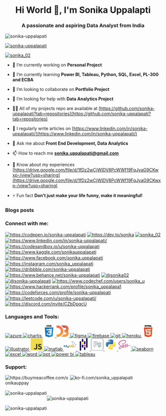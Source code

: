 <h1 align="center">Hi World 👋, I'm Sonika Uppalapti</h1>
<h3 align="center">A passionate and aspiring Data Analyst from India</h3>

<p align="left"> <img src="https://komarev.com/ghpvc/?username=sonika-uppalapati&label=Profile%20views&color=0e75b6&style=flat" alt="sonika-uppalapati" /> </p>

<p align="left"> <a href="https://github.com/ryo-ma/github-profile-trophy"><img src="https://github-profile-trophy.vercel.app/?username=sonika-uppalapati" alt="sonika-uppalapati" /></a> </p>

<p align="left"> <a href="https://twitter.com/sonika_02" target="blank"><img src="https://img.shields.io/twitter/follow/sonika_02?logo=twitter&style=for-the-badge" alt="sonika_02" /></a> </p>

- 🔭 I’m currently working on **Personal Project**

- 🌱 I’m currently learning **Power BI, Tableau, Python, SQL, Excel, PL-300 and ECBA**

- 👯 I’m looking to collaborate on **Portfolio Project**

- 🤝 I’m looking for help with **Data Analytics Project**

- 👨‍💻 All of my projects repo are available at [https://github.com/sonika-uppalapati?tab=repositories](https://github.com/sonika-uppalapati?tab=repositories)

- 📝 I regularly write articles on [https://www.linkedin.com/in/sonika-uppalapati/](https://www.linkedin.com/in/sonika-uppalapati/)

- 💬 Ask me about **Front End Development, Data Analytics**

- 📫 How to reach me **sonika.uppalapati@gmail.com**

- 📄 Know about my experiences [https://drive.google.com/file/d/1fDz2wCjWIDV8PcWWf19FqJyaG9CKwxp-/view?usp=sharing](https://drive.google.com/file/d/1fDz2wCjWIDV8PcWWf19FqJyaG9CKwxp-/view?usp=sharing)

- ⚡ Fun fact **Don't just make your life funny, make it meaningful!**

### Blogs posts
<!-- BLOG-POST-LIST:START -->
<!-- BLOG-POST-LIST:END -->

<h3 align="left">Connect with me:</h3>
<p align="left">
<a href="https://codepen.io/https://codepen.io/sonika-uppalapati" target="blank"><img align="center" src="https://raw.githubusercontent.com/rahuldkjain/github-profile-readme-generator/master/src/images/icons/Social/codepen.svg" alt="https://codepen.io/sonika-uppalapati" height="30" width="40" /></a>
<a href="https://dev.to/https://dev.to/sonika" target="blank"><img align="center" src="https://raw.githubusercontent.com/rahuldkjain/github-profile-readme-generator/master/src/images/icons/Social/devto.svg" alt="https://dev.to/sonika" height="30" width="40" /></a>
<a href="https://twitter.com/sonika_02" target="blank"><img align="center" src="https://raw.githubusercontent.com/rahuldkjain/github-profile-readme-generator/master/src/images/icons/Social/twitter.svg" alt="sonika_02" height="30" width="40" /></a>
<a href="https://linkedin.com/in/https://www.linkedin.com/in/sonika-uppalapati/" target="blank"><img align="center" src="https://raw.githubusercontent.com/rahuldkjain/github-profile-readme-generator/master/src/images/icons/Social/linked-in-alt.svg" alt="https://www.linkedin.com/in/sonika-uppalapati/" height="30" width="40" /></a>
<a href="https://codesandbox.com/https://codesandbox.io/u/sonika-uppalapati" target="blank"><img align="center" src="https://raw.githubusercontent.com/rahuldkjain/github-profile-readme-generator/master/src/images/icons/Social/codesandbox.svg" alt="https://codesandbox.io/u/sonika-uppalapati" height="30" width="40" /></a>
<a href="https://kaggle.com/https://www.kaggle.com/sonikauppalapati" target="blank"><img align="center" src="https://raw.githubusercontent.com/rahuldkjain/github-profile-readme-generator/master/src/images/icons/Social/kaggle.svg" alt="https://www.kaggle.com/sonikauppalapati" height="30" width="40" /></a>
<a href="https://fb.com/https://www.facebook.com/sonika.uppalapati" target="blank"><img align="center" src="https://raw.githubusercontent.com/rahuldkjain/github-profile-readme-generator/master/src/images/icons/Social/facebook.svg" alt="https://www.facebook.com/sonika.uppalapati" height="30" width="40" /></a>
<a href="https://instagram.com/https://instagram.com/sonika_uppalapati" target="blank"><img align="center" src="https://raw.githubusercontent.com/rahuldkjain/github-profile-readme-generator/master/src/images/icons/Social/instagram.svg" alt="https://instagram.com/sonika_uppalapati" height="30" width="40" /></a>
<a href="https://dribbble.com/https://dribbble.com/sonika-uppalapati" target="blank"><img align="center" src="https://raw.githubusercontent.com/rahuldkjain/github-profile-readme-generator/master/src/images/icons/Social/dribbble.svg" alt="https://dribbble.com/sonika-uppalapati" height="30" width="40" /></a>
<a href="https://www.behance.net/https://www.behance.net/sonika-uppalapati" target="blank"><img align="center" src="https://raw.githubusercontent.com/rahuldkjain/github-profile-readme-generator/master/src/images/icons/Social/behance.svg" alt="https://www.behance.net/sonika-uppalapati" height="30" width="40" /></a>
<a href="https://hashnode.com/@sonika02" target="blank"><img align="center" src="https://raw.githubusercontent.com/rahuldkjain/github-profile-readme-generator/master/src/images/icons/Social/hashnode.svg" alt="@sonika02" height="30" width="40" /></a>
<a href="https://medium.com/@sonika-uppalapati" target="blank"><img align="center" src="https://raw.githubusercontent.com/rahuldkjain/github-profile-readme-generator/master/src/images/icons/Social/medium.svg" alt="@sonika-uppalapati" height="30" width="40" /></a>
<a href="https://www.codechef.com/users/https://www.codechef.com/users/sonika_u" target="blank"><img align="center" src="https://cdn.jsdelivr.net/npm/simple-icons@3.1.0/icons/codechef.svg" alt="https://www.codechef.com/users/sonika_u" height="30" width="40" /></a>
<a href="https://www.hackerrank.com/https://www.hackerrank.com/profile/sonika_uppalapa1" target="blank"><img align="center" src="https://raw.githubusercontent.com/rahuldkjain/github-profile-readme-generator/master/src/images/icons/Social/hackerrank.svg" alt="https://www.hackerrank.com/profile/sonika_uppalapa1" height="30" width="40" /></a>
<a href="https://codeforces.com/profile/https://codeforces.com/profile/sonika-uppalapati" target="blank"><img align="center" src="https://raw.githubusercontent.com/rahuldkjain/github-profile-readme-generator/master/src/images/icons/Social/codeforces.svg" alt="https://codeforces.com/profile/sonika-uppalapati" height="30" width="40" /></a>
<a href="https://www.leetcode.com/https://leetcode.com/u/sonika-uppalapati/" target="blank"><img align="center" src="https://raw.githubusercontent.com/rahuldkjain/github-profile-readme-generator/master/src/images/icons/Social/leet-code.svg" alt="https://leetcode.com/u/sonika-uppalapati/" height="30" width="40" /></a>
<a href="https://discord.gg/https://discord.com/invite/CZbDpqcU" target="blank"><img align="center" src="https://raw.githubusercontent.com/rahuldkjain/github-profile-readme-generator/master/src/images/icons/Social/discord.svg" alt="https://discord.com/invite/CZbDpqcU" height="30" width="40" /></a>
</p>

<h3 align="left">Languages and Tools:</h3>
<p align="left"> <a href="https://azure.microsoft.com/en-in/" target="_blank" rel="noreferrer"> <img src="https://www.vectorlogo.zone/logos/microsoft_azure/microsoft_azure-icon.svg" alt="azure" width="40" height="40"/> </a> <a href="https://www.chartjs.org" target="_blank" rel="noreferrer"> <img src="https://www.chartjs.org/media/logo-title.svg" alt="chartjs" width="40" height="40"/> </a> <a href="https://www.w3schools.com/css/" target="_blank" rel="noreferrer"> <img src="https://raw.githubusercontent.com/devicons/devicon/master/icons/css3/css3-original-wordmark.svg" alt="css3" width="40" height="40"/> </a> <a href="https://d3js.org/" target="_blank" rel="noreferrer"> <img src="https://raw.githubusercontent.com/devicons/devicon/master/icons/d3js/d3js-original.svg" alt="d3js" width="40" height="40"/> </a> <a href="https://www.figma.com/" target="_blank" rel="noreferrer"> <img src="https://www.vectorlogo.zone/logos/figma/figma-icon.svg" alt="figma" width="40" height="40"/> </a> <a href="https://firebase.google.com/" target="_blank" rel="noreferrer"> <img src="https://www.vectorlogo.zone/logos/firebase/firebase-icon.svg" alt="firebase" width="40" height="40"/> </a> <a href="https://git-scm.com/" target="_blank" rel="noreferrer"> <img src="https://www.vectorlogo.zone/logos/git-scm/git-scm-icon.svg" alt="git" width="40" height="40"/> </a> <a href="https://heroku.com" target="_blank" rel="noreferrer"> <img src="https://www.vectorlogo.zone/logos/heroku/heroku-icon.svg" alt="heroku" width="40" height="40"/> </a> <a href="https://www.w3.org/html/" target="_blank" rel="noreferrer"> <img src="https://raw.githubusercontent.com/devicons/devicon/master/icons/html5/html5-original-wordmark.svg" alt="html5" width="40" height="40"/> </a> <a href="https://www.adobe.com/in/products/illustrator.html" target="_blank" rel="noreferrer"> <img src="https://www.vectorlogo.zone/logos/adobe_illustrator/adobe_illustrator-icon.svg" alt="illustrator" width="40" height="40"/> </a> <a href="https://developer.mozilla.org/en-US/docs/Web/JavaScript" target="_blank" rel="noreferrer"> <img src="https://raw.githubusercontent.com/devicons/devicon/master/icons/javascript/javascript-original.svg" alt="javascript" width="40" height="40"/> </a> <a href="https://www.mathworks.com/" target="_blank" rel="noreferrer"> <img src="https://upload.wikimedia.org/wikipedia/commons/2/21/Matlab_Logo.png" alt="matlab" width="40" height="40"/> </a> <a href="https://www.mysql.com/" target="_blank" rel="noreferrer"> <img src="https://raw.githubusercontent.com/devicons/devicon/master/icons/mysql/mysql-original-wordmark.svg" alt="mysql" width="40" height="40"/> </a> <a href="https://pandas.pydata.org/" target="_blank" rel="noreferrer"> <img src="https://raw.githubusercontent.com/devicons/devicon/2ae2a900d2f041da66e950e4d48052658d850630/icons/pandas/pandas-original.svg" alt="pandas" width="40" height="40"/> </a> <a href="https://www.photoshop.com/en" target="_blank" rel="noreferrer"> <img src="https://raw.githubusercontent.com/devicons/devicon/master/icons/photoshop/photoshop-line.svg" alt="photoshop" width="40" height="40"/> </a> <a href="https://www.python.org" target="_blank" rel="noreferrer"> <img src="https://raw.githubusercontent.com/devicons/devicon/master/icons/python/python-original.svg" alt="python" width="40" height="40"/> </a> <a href="https://sass-lang.com" target="_blank" rel="noreferrer"> <img src="https://raw.githubusercontent.com/devicons/devicon/master/icons/sass/sass-original.svg" alt="sass" width="40" height="40"/> </a> <a href="https://seaborn.pydata.org/" target="_blank" rel="noreferrer"> <img src="https://seaborn.pydata.org/_images/logo-mark-lightbg.svg" alt="seaborn" width="40" height="40"/> </a>
<a href="https://www.microsoft.com/en-in/microsoft-365/excel" target="_blank" rel="noreferrer"> <img src="https://upload.wikimedia.org/wikipedia/commons/3/34/Microsoft_Office_Excel_%282019%E2%80%93present%29.svg" alt="excel" width="40" height="40"/> </a> 
<a href="https://www.microsoft.com/en/microsoft-365/word?market=af" target="_blank" rel="noreferrer"> <img src="https://upload.wikimedia.org/wikipedia/commons/thumb/f/fd/Microsoft_Office_Word_%282019%E2%80%93present%29.svg/688px-Microsoft_Office_Word_%282019%E2%80%93present%29.svg.png" alt="word" width="40" height="40"/> </a>
<a href="https://www.microsoft.com/en/microsoft-365/powerpoint?market=af" target="_blank" rel="noreferrer"> <img src="https://upload.wikimedia.org/wikipedia/commons/thumb/0/0d/Microsoft_Office_PowerPoint_%282019%E2%80%93present%29.svg/688px-Microsoft_Office_PowerPoint_%282019%E2%80%93present%29.svg.png" alt="ppt" width="40" height="40"/> </a>
<a href="https://app.powerbi.com/" target="_blank" rel="noreferrer"> <img src="https://1000logos.net/wp-content/uploads/2022/08/Microsoft-Power-BI-Logo.png" alt="power bi" width="60" height="40"/> </a> 
<a href="https://www.tableau.com/" target="_blank" rel="noreferrer"> <img src="https://upload.wikimedia.org/wikipedia/commons/4/4b/Tableau_Logo.png" alt="tableau" width="140" height="40"/> </a>

</p>

<h3 align="left">Support:</h3>
<p><a href="https://www.buymeacoffee.com/https://buymeacoffee.com/sonikauppay"> <img align="left" src="https://cdn.buymeacoffee.com/buttons/v2/default-yellow.png" height="50" width="210" alt="https://buymeacoffee.com/sonikauppay" /></a><a href="https://ko-fi.com/ko-fi.com/sonika_uppalapati"> <img align="left" src="https://cdn.ko-fi.com/cdn/kofi3.png?v=3" height="50" width="210" alt="ko-fi.com/sonika_uppalapati" /></a></p>

<br><br>

<p><img align="left" src="https://github-readme-stats.vercel.app/api/top-langs?username=sonika-uppalapati&show_icons=true&locale=en&layout=compact" alt="sonika-uppalapati" /></p>

<p>&nbsp;<img align="center" src="https://github-readme-stats.vercel.app/api?username=sonika-uppalapati&show_icons=true&locale=en" alt="sonika-uppalapati" /></p>

<p><img align="center" src="https://github-readme-streak-stats.herokuapp.com/?user=sonika-uppalapati&" alt="sonika-uppalapati" /></p>

